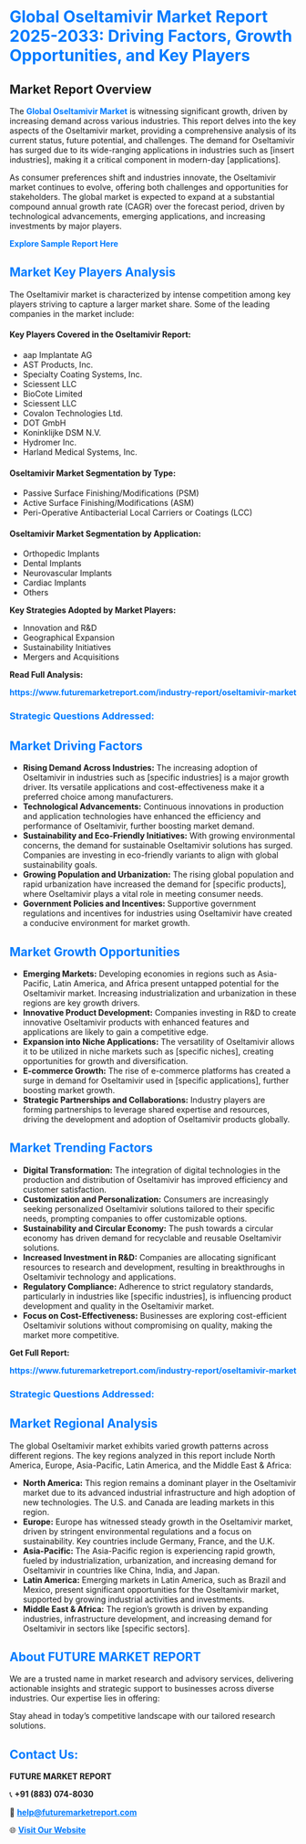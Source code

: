 <h1 style="color: #007BFF;">Global Oseltamivir Market Report 2025-2033: Driving Factors, Growth Opportunities, and Key Players</h1>

<section id="overview">
<h2>Market Report Overview</h2>
<p>The <a href="https://www.futuremarketreport.com/industry-report/oseltamivir-market" style="color: #007BFF; text-decoration: none;"><strong>Global Oseltamivir Market</strong></a> is witnessing significant growth, driven by increasing demand across various industries. This report delves into the key aspects of the Oseltamivir market, providing a comprehensive analysis of its current status, future potential, and challenges. The demand for Oseltamivir has surged due to its wide-ranging applications in industries such as [insert industries], making it a critical component in modern-day [applications].</p>
<p>As consumer preferences shift and industries innovate, the Oseltamivir market continues to evolve, offering both challenges and opportunities for stakeholders. The global market is expected to expand at a substantial compound annual growth rate (CAGR) over the forecast period, driven by technological advancements, emerging applications, and increasing investments by major players.</p>
</section>

<section id="overview">
<p><a href="https://www.futuremarketreport.com/request-sample/reportId=35343" style="color: #007BFF; text-decoration: none;"><strong>Explore Sample Report Here</strong></a></p>
</section>

<section id="key-players">
<h2 style="color: #007BFF;">Market Key Players Analysis</h2>
<p>The Oseltamivir market is characterized by intense competition among key players striving to capture a larger market share. Some of the leading companies in the market include:</p>
<h4>Key Players Covered in the Oseltamivir Report:</h4>
<ul><li>aap Implantate AG</li><li>AST Products, Inc.</li><li>Specialty Coating Systems, Inc.</li><li>Sciessent LLC</li><li>BioCote Limited</li><li>Sciessent LLC</li><li>Covalon Technologies Ltd.</li><li>DOT GmbH</li><li>Koninklijke DSM N.V.</li><li>Hydromer Inc.</li><li>Harland Medical Systems, Inc.</li></ul>
<h4>Oseltamivir Market Segmentation by Type:</h4>
<ul><li>Passive Surface Finishing/Modifications (PSM)</li><li>Active Surface Finishing/Modifications (ASM)</li><li>Peri-Operative Antibacterial Local Carriers or Coatings (LCC)</li></ul>

<h4>Oseltamivir Market Segmentation by Application:</h4>
<ul><li>Orthopedic Implants</li><li>Dental Implants</li><li>Neurovascular Implants</li><li>Cardiac Implants</li><li>Others</li></ul>
<p><strong>Key Strategies Adopted by Market Players:</strong></p>
<ul>
<li>Innovation and R&D</li>
<li>Geographical Expansion</li>
<li>Sustainability Initiatives</li>
<li>Mergers and Acquisitions</li>
</ul>
</section>

<section>
<p><strong>Read Full Analysis: </strong></p><a href="https://www.futuremarketreport.com/industry-report/oseltamivir-market" style="color: #007BFF; text-decoration: none;"><strong>https://www.futuremarketreport.com/industry-report/oseltamivir-market</strong></a>
<h3 style="color: #007BFF;">Strategic Questions Addressed:</h3>
</section>

<section id="driving-factors">
<h2 style="color: #007BFF;">Market Driving Factors</h2>
<ul>
<li><strong>Rising Demand Across Industries:</strong> The increasing adoption of Oseltamivir in industries such as [specific industries] is a major growth driver. Its versatile applications and cost-effectiveness make it a preferred choice among manufacturers.</li>
<li><strong>Technological Advancements:</strong> Continuous innovations in production and application technologies have enhanced the efficiency and performance of Oseltamivir, further boosting market demand.</li>
<li><strong>Sustainability and Eco-Friendly Initiatives:</strong> With growing environmental concerns, the demand for sustainable Oseltamivir solutions has surged. Companies are investing in eco-friendly variants to align with global sustainability goals.</li>
<li><strong>Growing Population and Urbanization:</strong> The rising global population and rapid urbanization have increased the demand for [specific products], where Oseltamivir plays a vital role in meeting consumer needs.</li>
<li><strong>Government Policies and Incentives:</strong> Supportive government regulations and incentives for industries using Oseltamivir have created a conducive environment for market growth.</li>
</ul>
</section>

<section id="growth-opportunities">
<h2 style="color: #007BFF;">Market Growth Opportunities</h2>
<ul>
<li><strong>Emerging Markets:</strong> Developing economies in regions such as Asia-Pacific, Latin America, and Africa present untapped potential for the Oseltamivir market. Increasing industrialization and urbanization in these regions are key growth drivers.</li>
<li><strong>Innovative Product Development:</strong> Companies investing in R&D to create innovative Oseltamivir products with enhanced features and applications are likely to gain a competitive edge.</li>
<li><strong>Expansion into Niche Applications:</strong> The versatility of Oseltamivir allows it to be utilized in niche markets such as [specific niches], creating opportunities for growth and diversification.</li>
<li><strong>E-commerce Growth:</strong> The rise of e-commerce platforms has created a surge in demand for Oseltamivir used in [specific applications], further boosting market growth.</li>
<li><strong>Strategic Partnerships and Collaborations:</strong> Industry players are forming partnerships to leverage shared expertise and resources, driving the development and adoption of Oseltamivir products globally.</li>
</ul>
</section>

<section id="trending-factors">
<h2 style="color: #007BFF;">Market Trending Factors</h2>
<ul>
<li><strong>Digital Transformation:</strong> The integration of digital technologies in the production and distribution of Oseltamivir has improved efficiency and customer satisfaction.</li>
<li><strong>Customization and Personalization:</strong> Consumers are increasingly seeking personalized Oseltamivir solutions tailored to their specific needs, prompting companies to offer customizable options.</li>
<li><strong>Sustainability and Circular Economy:</strong> The push towards a circular economy has driven demand for recyclable and reusable Oseltamivir solutions.</li>
<li><strong>Increased Investment in R&D:</strong> Companies are allocating significant resources to research and development, resulting in breakthroughs in Oseltamivir technology and applications.</li>
<li><strong>Regulatory Compliance:</strong> Adherence to strict regulatory standards, particularly in industries like [specific industries], is influencing product development and quality in the Oseltamivir market.</li>
<li><strong>Focus on Cost-Effectiveness:</strong> Businesses are exploring cost-efficient Oseltamivir solutions without compromising on quality, making the market more competitive.</li>
</ul>
</section>

<section>
<p><strong>Get Full Report: </strong></p><a href="https://www.futuremarketreport.com/industry-report/oseltamivir-market" style="color: #007BFF; text-decoration: none;"><strong>https://www.futuremarketreport.com/industry-report/oseltamivir-market</strong></a>
<h3 style="color: #007BFF;">Strategic Questions Addressed:</h3>
</section>


<section id="regional-analysis">
<h2 style="color: #007BFF;">Market Regional Analysis</h2>
<p>The global Oseltamivir market exhibits varied growth patterns across different regions. The key regions analyzed in this report include North America, Europe, Asia-Pacific, Latin America, and the Middle East & Africa:</p>
<ul>
<li><strong>North America:</strong> This region remains a dominant player in the Oseltamivir market due to its advanced industrial infrastructure and high adoption of new technologies. The U.S. and Canada are leading markets in this region.</li>
<li><strong>Europe:</strong> Europe has witnessed steady growth in the Oseltamivir market, driven by stringent environmental regulations and a focus on sustainability. Key countries include Germany, France, and the U.K.</li>
<li><strong>Asia-Pacific:</strong> The Asia-Pacific region is experiencing rapid growth, fueled by industrialization, urbanization, and increasing demand for Oseltamivir in countries like China, India, and Japan.</li>
<li><strong>Latin America:</strong> Emerging markets in Latin America, such as Brazil and Mexico, present significant opportunities for the Oseltamivir market, supported by growing industrial activities and investments.</li>
<li><strong>Middle East & Africa:</strong> The region’s growth is driven by expanding industries, infrastructure development, and increasing demand for Oseltamivir in sectors like [specific sectors].</li>
</ul>
</section>

<footer>
<h2 style="color: #007BFF;">About FUTURE MARKET REPORT</h2>
<p>We are a trusted name in market research and advisory services, delivering actionable insights and strategic support to businesses across diverse industries. Our expertise lies in offering:</p>

<p>Stay ahead in today’s competitive landscape with our tailored research solutions.</p>

<h2 style="color: #007BFF;">Contact Us:</h2>
<p><strong>FUTURE MARKET REPORT</strong></p>
<p>📞 <strong>+91 (883) 074-8030</strong></p>
<p>📧 <strong><a href="mailto:help@futuremarketreport.com" style="color: #007BFF;">help@futuremarketreport.com</a></strong></p>
<p>🌐 <strong><a href="https://www.futuremarketreport.com/" style="color: #007BFF;">Visit Our Website</a></strong></p>
</footer>